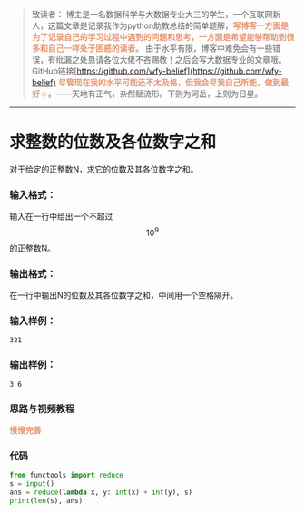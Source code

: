 
> 致读者： 博主是一名数据科学与大数据专业大三的学生，一个互联网新人，这篇文章是记录我作为python助教总结的简单题解，**<font color='#e59572'>写博客一方面是为了记录自己的学习过程中遇到的问题和思考，一方面是希望能够帮助到很多和自己一样处于困惑的读者。</font>**
> 由于水平有限，博客中难免会有一些错误，有纰漏之处恳请各位大佬不吝赐教！之后会写大数据专业的文章哦。
> GitHub链接[https://github.com/wfy-belief](https://github.com/wfy-belief)
> **<font color='#e59572'>尽管现在我的水平可能还不太及格，但我会尽我自己所能，做到最好☺</font>**。——天地有正气，杂然赋流形。下则为河岳，上则为日星。
---
# 求整数的位数及各位数字之和
对于给定的正整数N，求它的位数及其各位数字之和。

### 输入格式：

输入在一行中给出一个不超过$$10^9$$的正整数N。

### 输出格式：

在一行中输出N的位数及其各位数字之和，中间用一个空格隔开。

### 输入样例：
```in
321
```

### 输出样例：
```out
3 6
```
### 思路与视频教程
**<font color='#e59572'>慢慢完善</font>**

### 代码
```python
from functools import reduce
s = input()
ans = reduce(lambda x, y: int(x) + int(y), s)
print(len(s), ans)

```